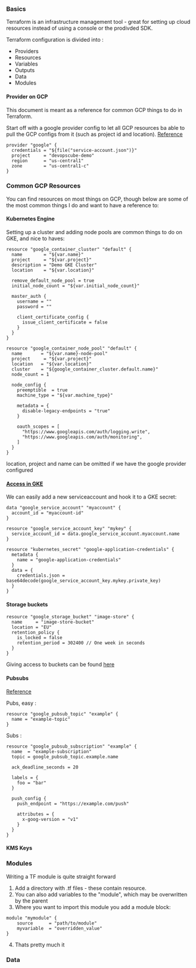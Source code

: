 ### Basics

Terraform is an infrastructure management tool - great for setting up cloud
resources instead of using a console or the prodivded SDK.

Terraform configuration is divided into :

- Providers
- Resources
- Variables
- Outputs
- Data
- Modules

#### Provider on GCP

This document is meant as a reference for common GCP things to do in Terraform.

Start off with a google provider config to let all GCP resources ba able to
pull the GCP configs from it (such as project id and location).
[Reference](https://www.terraform.io/docs/providers/google/index.html)

```
provider "google" {
  credentials = "${file("service-account.json")}"
  project     = "devopscube-demo"
  region      = "us-central1"
  zone        = "us-central1-c"
}
```

### Common GCP Resources

You can find resources on most things on GCP, though below are some of the
most common things I do and want to have a reference to:

#### Kubernetes Engine

Setting up a cluster and adding node pools are common things to do on GKE, and
nice to haves:

```
resource "google_container_cluster" "default" {
  name        = "${var.name}"
  project     = "${var.project}"
  description = "Demo GKE Cluster"
  location    = "${var.location}"

  remove_default_node_pool = true
  initial_node_count = "${var.initial_node_count}"

  master_auth {
    username = ""
    password = ""

    client_certificate_config {
      issue_client_certificate = false
    }
  }
}

resource "google_container_node_pool" "default" {
  name       = "${var.name}-node-pool"
  project     = "${var.project}"
  location   = "${var.location}"
  cluster    = "${google_container_cluster.default.name}"
  node_count = 1

  node_config {
    preemptible  = true
    machine_type = "${var.machine_type}"

    metadata = {
      disable-legacy-endpoints = "true"
    }

    oauth_scopes = [
      "https://www.googleapis.com/auth/logging.write",
      "https://www.googleapis.com/auth/monitoring",
    ]
  }
}
```

location, project and name can be omitted if we have the google provider configured

#### [Access in GKE](https://www.terraform.io/docs/providers/google/d/datasource_google_service_account.html)

We can easily add a new serviceaccount and hook it to a GKE secret:

```
data "google_service_account" "myaccount" {
  account_id = "myaccount-id"
}

resource "google_service_account_key" "mykey" {
  service_account_id = data.google_service_account.myaccount.name
}

resource "kubernetes_secret" "google-application-credentials" {
  metadata {
    name = "google-application-credentials"
  }
  data = {
    credentials.json = base64decode(google_service_account_key.mykey.private_key)
  }
}
```

#### Storage buckets

```
resource "google_storage_bucket" "image-store" {
  name     = "image-store-bucket"
  location = "EU"
  retention_policy {
    is_locked = false
    retention_period = 302400 // One week in seconds
  }
}
```

Giving access to buckets can be found
[here](https://www.terraform.io/docs/providers/google/r/storage_bucket_access_control.html)


#### Pubsubs

[Reference](https://www.terraform.io/docs/providers/google/r/pubsub_subscription.html)

Pubs, easy :
```
resource "google_pubsub_topic" "example" {
  name = "example-topic"
}
```

Subs : 

```
resource "google_pubsub_subscription" "example" {
  name  = "example-subscription"
  topic = google_pubsub_topic.example.name

  ack_deadline_seconds = 20

  labels = {
    foo = "bar"
  }

  push_config {
    push_endpoint = "https://example.com/push"

    attributes = {
      x-goog-version = "v1"
    }
  }
}
```


#### KMS Keys


### Modules

Writing a TF module is quite straight forward

1. Add a directory with .tf files - these contain resource.
2. You can also add variables to the "module", which may be overwritten by the
   parent
3. Where you want to import this module you add a module block:
```
module "mymodule" {
    source      = "path/to/module"
    myvariable  = "overridden_value"
}
```
4. Thats pretty much it


### Data
